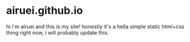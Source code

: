 # airuei.github.io
hi i'm airuei and this is my site!
honestly it's a hella simple static html+css thing right now, i will probably update this.
